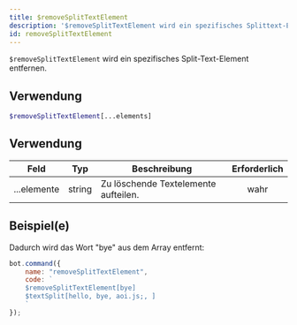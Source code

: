 ```yaml
---
title: $removeSplitTextElement
description: '$removeSplitTextElement wird ein spezifisches Splittext-Element entfernen.'
id: removeSplitTextElement
---
```


`$removeSplitTextElement` wird ein spezifisches Split-Text-Element entfernen.

## Verwendung

```php
$removeSplitTextElement[...elements]
```

## Verwendung

| Feld        | Typ    | Beschreibung                         | Erforderlich |
| ----------- | ------ | ------------------------------------ |:------------:|
| ...elemente | string | Zu löschende Textelemente aufteilen. |     wahr     |

## Beispiel(e)

Dadurch wird das Wort "bye" aus dem Array entfernt:

```javascript
bot.command({
    name: "removeSplitTextElement",
    code: `
    $removeSplitTextElement[bye]
    $textSplit[hello, bye, aoi.js;, ]
    `
});
```